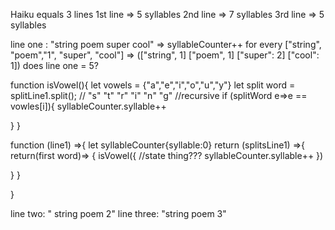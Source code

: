 Haiku equals 3 lines
1st line => 5 syllables
2nd line => 7 syllables 
3rd line => 5 syllables



line one : "string poem super cool" => syllableCounter++ for every 
["string", "poem","1", "super", "cool"] => 
(["string", 1] ["poem", 1] ["super": 2] ["cool": 1]) does line one = 5?

function isVowel(){
  let vowels = {"a","e","i","o","u","y"}
  let split word = splitLine1.split(); // "s" "t" "r" "i" "n" "g"
  //recursive
  if (splitWord e=>e == vowles[i]){
      syllableCounter.syllable++

  }
}


function (line1) =>{
let syllableCounter{syllable:0}
return (splitsLine1) =>{
  return(first word)=> {
    isVowel({
      //state thing???
      syllableCounter.syllable++
    })
    
  }
}
  
}



line two: " string poem 2"
line three: "string poem 3" 